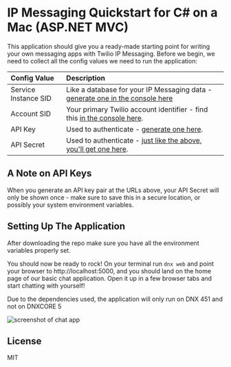 # IP Messaging Quickstart for C# on a Mac (ASP.NET MVC)

This application should give you a ready-made starting point for writing your
own messaging apps with Twilio IP Messaging. Before we begin, we need to collect
all the config values we need to run the application:

| Config Value  | Description |
| :-------------  |:------------- |
Service Instance SID | Like a database for your IP Messaging data - [generate one in the console here](https://www.twilio.com/user/account/ip-messaging/services)
Account SID | Your primary Twilio account identifier - find this [in the console here](https://www.twilio.com/user/account/ip-messaging/getting-started).
API Key | Used to authenticate - [generate one here](https://www.twilio.com/user/account/ip-messaging/dev-tools/api-keys).
API Secret | Used to authenticate - [just like the above, you'll get one here](https://www.twilio.com/user/account/ip-messaging/dev-tools/api-keys).

## A Note on API Keys

When you generate an API key pair at the URLs above, your API Secret will only
be shown once - make sure to save this in a secure location, 
or possibly your system environment variables.

## Setting Up The Application

After downloading the repo make sure you have all the environment variables properly set.

You should now be ready to rock! On your terminal run `dnx web` and point your browser to http://localhost:5000, 
and you should land on the home page of our basic chat application. Open it up in a few browser
tabs and start chatting with yourself!

Due to the dependencies used, the application will only run on DNX 451 and not on DNXCORE 5

![screenshot of chat app](https://s3.amazonaws.com/howtodocs/quickstart/ipm-browser-quickstart.png)

## License

MIT
